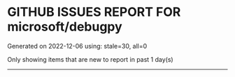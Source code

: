 
# GITHUB ISSUES REPORT FOR microsoft/debugpy


Generated on 2022-12-06 using: stale=30, all=0


Only showing items that are new to report in past 1 day(s)


---
